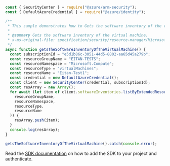 ```javascript
const { SecurityCenter } = require("@azure/arm-security");
const { DefaultAzureCredential } = require("@azure/identity");

/**
 * This sample demonstrates how to Gets the software inventory of the virtual machine.
 *
 * @summary Gets the software inventory of the virtual machine.
 * x-ms-original-file: specification/security/resource-manager/Microsoft.Security/preview/2021-05-01-preview/examples/SoftwareInventories/ListByExtendedResourceSoftwareInventories_example.json
 */
async function getsTheSoftwareInventoryOfTheVirtualMachine() {
  const subscriptionId = "e5d1b86c-3051-44d5-8802-aa65d45a279b";
  const resourceGroupName = "EITAN-TESTS";
  const resourceNamespace = "Microsoft.Compute";
  const resourceType = "virtualMachines";
  const resourceName = "Eitan-Test1";
  const credential = new DefaultAzureCredential();
  const client = new SecurityCenter(credential, subscriptionId);
  const resArray = new Array();
  for await (let item of client.softwareInventories.listByExtendedResource(
    resourceGroupName,
    resourceNamespace,
    resourceType,
    resourceName
  )) {
    resArray.push(item);
  }
  console.log(resArray);
}

getsTheSoftwareInventoryOfTheVirtualMachine().catch(console.error);
```

Read the [SDK documentation](https://github.com/Azure/azure-sdk-for-js/blob/%40azure%2Farm-security_5.0.0/sdk/security/arm-security/README.md) on how to add the SDK to your project and authenticate.
